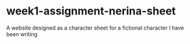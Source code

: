 # week1-assignment-nerina-sheet
A website designed as a character sheet for a fictional character I have been writing
